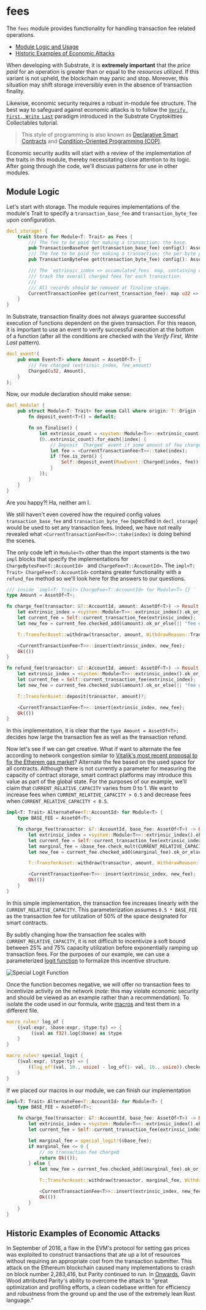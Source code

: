 # fees

The `fees` module provides functionality for handling transaction fee related operations. 

* [Module Logic and Usage](#annot8)
* [Historic Examples of Economic Attacks](#attacks)

When developing with Substrate, it is **extremely important** that the *price paid* for an operation is greater than or equal to the *resources utilized*. If this variant is not upheld, the blockchain may panic and stop. Moreover, this situation may shift storage irreversibly even in the absence of transaction finality.

Likewise, economic security requires a robust in-module fee structure. The best way to safeguard against economic attacks is to follow the [`Verify First, Write Last`](https://shawntabrizi.github.io/substrate-collectables-workshop/#/2/tracking-all-kitties?id=quotverify-first-write-lastquot) paradigm introduced in the Substrate Cryptokitties Collectables tutorial. 

> This style of programming is also known as [Declarative Smart Contracts](https://www.tokendaily.co/blog/declarative-smart-contracts) and [Condition-Oriented Programming (COP)](https://www.parity.io/condition-oriented-programming/).

Economic security audits will start with a review of the implementation of the traits in this module, thereby necessitating close attention to its logic. After going through the code, we'll discuss patterns for use in other modules.
## Module Logic <a name = "annot8"></a>

Let's start with storage. The module requires implementations of the module's Trait to specify a `transaction_base_fee` and `transaction_byte_fee` upon configuration.

```rust
decl_storage! {
	trait Store for Module<T: Trait> as Fees {
		/// The fee to be paid for making a transaction; the base.
		pub TransactionBaseFee get(transaction_base_fee) config(): AssetOf<T>;
		/// The fee to be paid for making a transaction; the per-byte portion.
		pub TransactionByteFee get(transaction_byte_fee) config(): AssetOf<T>;

		/// The `extrinsic_index => accumulated_fees` map, containing records to
		/// track the overall charged fees for each transaction.
		///
		/// All records should be removed at finalise stage.
		CurrentTransactionFee get(current_transaction_fee): map u32 => AssetOf<T>;
	}
}
```

In Substrate, transaction finality does not always guarantee successful execution of functions dependent on the given transaction. For this reason, it is important to use an event to verify successful execution at the bottom of a function (after all the conditions are checked with the *Verify First, Write Last* pattern). 

```rust
decl_event!(
	pub enum Event<T> where Amount = AssetOf<T> {
		/// Fee charged (extrinsic_index, fee_amount)
		Charged(u32, Amount),
	}
);
```

Now, our module declaration should make sense:

```rust
decl_module! {
	pub struct Module<T: Trait> for enum Call where origin: T::Origin {
		fn deposit_event<T>() = default;

		fn on_finalise() {
			let extrinsic_count = <system::Module<T>>::extrinsic_count();
			(0..extrinsic_count).for_each(|index| {
				// Deposit `Charged` event if some amount of fee charged.
				let fee = <CurrentTransactionFee<T>>::take(index);
				if !fee.is_zero() {
					Self::deposit_event(RawEvent::Charged(index, fee));
				}
			});
		}
	}
}
```

Are you happy?! Ha, neither am I. 

We still haven't even covered how the required config values `transaction_base_fee` and `transaction_byte_fee` (specified in `decl_storage`) would be used to set any transaction fees. Indeed, we have not really revealed what `<CurrentTransactionFee<T>>::take(index)` is doing behind the scenes.

The only code left in `Module<T>` other than the import staments is the two `impl` blocks that specify the implementations for `ChargeBytesFee<T::AccountId> ` and `ChargeFee<T::AccountId>`. The `impl<T: Trait> ChargeFee<T::AccountId>` contains greater functionality with a `refund_fee` method so we'll look here for the answers to our questions.

```rust
/// inside `impl<T: Trait> ChargeFee<T::AccountId> for Module<T> {} `
type Amount = AssetOf<T>;

fn charge_fee(transactor: &T::AccountId, amount: AssetOf<T>) -> Result {
    let extrinsic_index = <system::Module<T>>::extrinsic_index().ok_or_else(|| "no extrinsic index found")?;
    let current_fee = Self::current_transaction_fee(extrinsic_index);
    let new_fee = current_fee.checked_add(&amount).ok_or_else(|| "fee got overflow after charge")?;

    T::TransferAsset::withdraw(transactor, amount, WithdrawReason::TransactionPayment)?;

    <CurrentTransactionFee<T>>::insert(extrinsic_index, new_fee);
    Ok(())
}

fn refund_fee(transactor: &T::AccountId, amount: AssetOf<T>) -> Result {
    let extrinsic_index = <system::Module<T>>::extrinsic_index().ok_or_else(|| "no extrinsic index found")?;
    let current_fee = Self::current_transaction_fee(extrinsic_index);
    let new_fee = current_fee.checked_sub(&amount).ok_or_else(|| "fee got underflow after refund")?;

    T::TransferAsset::deposit(transactor, amount)?;

    <CurrentTransactionFee<T>>::insert(extrinsic_index, new_fee);
    Ok(())
}
```

In this implementation, it is clear that the `type Amount = AssetOf<T>;` decides how large the transaction fee as well as the transaction refund. 

Now let's see if we can get creative. What if want to alternate the fee according to network congestion similar to [Vitalik's most recent proposal to fix the Etherem gas market](https://medium.com/@eric.conner/fixing-the-ethereum-fee-market-eip-1559-9109f1c1814b)? Alternate the fee based on the used space for all contracts. Although there is not currently a parameter for measuring the capacity of contract storage, smart contract platforms may introduce this value as part of the global state. For the purposes of our example, we'll claim that `CURRENT_RELATIVE_CAPACITY` varies from 0 to 1. We want to increase fees when `CURRENT_RELATIVE_CAPACITY > 0.5` and decrease fees when `CURRENT_RELATIVE_CAPACITY < 0.5`.

```rust
impl<T: Trait> AlternateFee<T::AccountId> for Module<T> {
    type BASE_FEE = AssetOf<T>;

    fn charge_fee(transactor: &T::AccountId, base_fee: AssetOf<T>) -> Result {
        let extrinsic_index = <system::Module<T>>::extrinsic_index().ok_or_else(|| "no extrinsic index found")?;
        let current_fee = Self::current_transaction_fee(extrinsic_index);
        let marginal_fee = &base_fee.check_mult(CURRENT_RELATIVE_CAPACITY)
        let new_fee = current_fee.checked_add(&marginal_fee).ok_or_else(|| "fee got overflow after charge")?;

        T::TransferAsset::withdraw(transactor, amount, WithdrawReason::TransactionPayment)?;

        <CurrentTransactionFee<T>>::insert(extrinsic_index, new_fee);
        Ok(())
    }
}
```

In this simple implementation, the transaction fee increases linearly with the `CURRENT_RELATIVE_CAPACITY`. This parameterization assumes `0.5 * BASE_FEE` as the transaction fee for utilization of 50% of the space designated for smart contracts. 

By subtly changing how the transaction fee scales with `CURRENT_RELATIVE_CAPACITY`, it is not difficult to incentivize a soft bound between 25% and 75% capacity utilization before exponentially ramping up transaction fees. For the purposes of our example, we can use a parameterized [logit function](https://tinyurl.com/y35rrrvp) to formalize this incentive structure.

![Special Logit Function](../misc/special_logit.png)

Once the function becomes negative, we will offer no transaction fees to incentivize activity on the network (*note*: this may violate economic security and should be viewed as an example rather than a recommendation). To isolate the code used in our formula, write [macros](https://danielkeep.github.io/tlborm/book/index.html) and test them in a different file.

```rust
macro_rules! log_of {
    ($val:expr, $base:expr, $type:ty) => {
         ($val as f32).log($base) as $type
    }
}

macro_rules! special_logit {
    ($val:expr, $type:ty) => {
        ((log_of!(val, 10., usize) - log_of(1- val, 10., usize)).checked_add(2)).checked_mult(0.5)as $type
    }
}
```

If we placed our macros in our module, we can finish our implementation

```rust
impl<T: Trait> AlternateFee<T::AccountId> for Module<T> {
    type BASE_FEE = AssetOf<T>;

    fn charge_fee(transactor: &T::AccountId, base_fee: AssetOf<T>) -> Result {
        let extrinsic_index = <system::Module<T>>::extrinsic_index().ok_or_else(|| "no extrinsic index found")?;
        let current_fee = Self::current_transaction_fee(extrinsic_index);

        let marginal_fee = special_logit!(&base_fee);
        if marginal_fee <= 0 {
            // no transaction fee charged
            return Ok(());
        } else {
            let new_fee = current_fee.checked_add(&marginal_fee).ok_or_else(|| "fee got overflow after charge")?;

            T::TransferAsset::withdraw(transactor, marginal_fee, WithdrawReason::TransactionPayment)?;

            <CurrentTransactionFee<T>>::insert(extrinsic_index, new_fee);
            Ok(())
        }
    }
}
```

## Historic Examples of Economic Attacks <a name = "attacks"></a>

In September of 2016, a flaw in the EVM's protocol for setting gas prices was exploited to construct transactions that ate up a lot of resources without requiring an appropriate cost from the transaction submitter. This attack on the Ethereum blockchain caused many implementations to crash on block number 2,283,416, but Parity continued to run. In [Onwards](https://www.parity.io/onwards/), Gavin Wood attributed Parity's ability to overcome the attack to "great optimization and profiling efforts, a clean codebase written for efficiency and robustness from the ground up and the use of the extremely lean Rust language." 